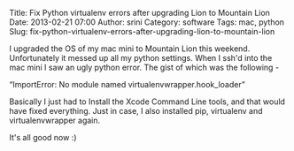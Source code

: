 Title: Fix Python virtualenv errors after upgrading Lion to Mountain Lion
Date: 2013-02-21 07:00
Author: srini
Category: software
Tags: mac, python
Slug: fix-python-virtualenv-errors-after-upgrading-lion-to-mountain-lion

I upgraded the OS of my mac mini to Mountain Lion this weekend.
Unfortunately it messed up all my python settings. When I ssh'd into the
mac mini I saw an ugly python error. The gist of which was the
following -

“ImportError: No module named virtualenvwrapper.hook_loader”

Basically I just had to Install the Xcode Command Line tools, and that
would have fixed everything. Just in case, I also installed pip,
virtualenv and virtualenvwrapper again.

It's all good now :)
